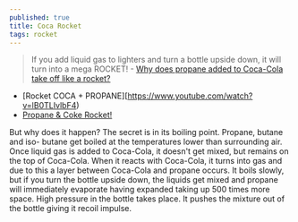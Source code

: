 ```yaml
---
published: true
title: Coca Rocket
tags: rocket
---
```

> If you add liquid gas to lighters and turn a bottle upside down, it will turn into a mega ROCKET!  - [Why does propane added to Coca-Cola take off like a rocket?](https://www.youtube.com/watch?v=VFENMe0wc28&has_verified=1)

- [Rocket COCA + PROPANE][https://www.youtube.com/watch?v=lB0TLIvlbF4)
- [Propane & Coke Rocket!](https://www.youtube.com/watch?v=_00xOu-nKh4)

But why does it happen? The secret is in its boiling point. Propane, butane and iso- butane get boiled at the temperatures lower than surrounding air. Once liquid gas is added to Coca-Cola, it doesn't get mixed, but remains on the top of Coca-Cola. When it reacts with Coca-Cola, it turns into gas and due to this a layer between Coca-Cola and propane occurs. It boils slowly, but if you turn the bottle upside down, the liquids get mixed and propane will immediately evaporate having expanded taking up 500 times more space. High pressure in the bottle takes place. It pushes the mixture out of the bottle giving it recoil impulse.


